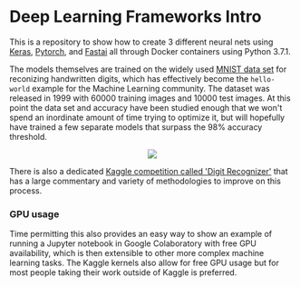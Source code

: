 # Deep Learning Frameworks Intro

This is a repository to show how to create 3 different neural nets using [Keras](https://keras.io), [Pytorch](https://pytorch.org), and [Fastai](https://www.fast.ai) all through Docker containers using Python 3.7.1. 

The models themselves are trained on the widely used [MNIST data set](http://yann.lecun.com/exdb/mnist/) for reconizing handwritten digits, which has effectively become the `hello-world` example for the Machine Learning community. The dataset was released in 1999 with 60000 training images and 10000 test images. At this point the data set and accuracy have been studied enough that we won't spend an inordinate amount of time trying to optimize it, but will hopefully have trained a few separate models that surpass the 98% accuracy threshold.

<p align="center">
  <img src="https://github.com/natelangholz/dl-frameworks/blob/master/images/predicted_mnist.png" />
</p>

There is also a dedicated [Kaggle competition called 'Digit Recognizer'](https://www.kaggle.com/c/digit-recognizer/overview) that has a large commentary and variety of methodologies to improve on this process. 

### GPU usage

Time permitting this also provides an easy way to show an example of running a Jupyter notebook in Google Colaboratory with free GPU availability, which is then extensible to other more complex machine learning tasks. The Kaggle kernels also allow for free GPU usage but for most people taking their work outside of Kaggle is preferred.

